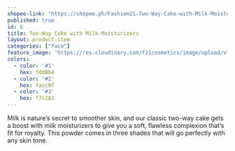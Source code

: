 ```yaml
---
shopee-link: "https://shopee.ph/Fashion21-Two-Way-Cake-with-Milk-Moisturizers-i.26222223.826165509"
published: true
id: 8
title: Two-Way Cake with Milk Moisturizers
layout: product-item
categories: ["face"]
feature_image: 'https://res.cloudinary.com/f21cosmetics/image/upload/v1492507397/twc-milk.jpg'
colors:
  - color: '#1'
    hex: fdd8b4
  - color: '#2'
    hex: facc9f
  - color: '#3'
    hex: f7c283
---
```

Milk is nature’s secret to smoother skin, and our classic two-way cake gets a boost with milk moisturizers to give you a soft, flawless complexion that’s fit for royalty. This powder comes in three shades that will go perfectly with any skin tone.
